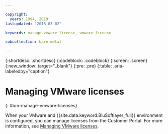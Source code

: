 ```yaml
---

copyright:
  years: 1994, 2019
lastupdated: "2018-03-02"

keywords: manage vmware license, vmware license

subcollection: bare-metal

---
```


{:shortdesc: .shortdesc}
{:codeblock: .codeblock}
{:screen: .screen}
{:new_window: target="_blank"}
{:pre: .pre}
{:table: .aria-labeledby="caption"}

# Managing VMware licenses
{: #bm-manage-vmware-licenses}

When your VMware and {{site.data.keyword.BluSoftlayer_full}} environment is configured, you can manage licenses from the Customer Portal. For more information, see [Managing VMware licenses](/docs/infrastructure/vmware?topic=VMware-manage-vmware-licenses#managing-vmware-licenses).
